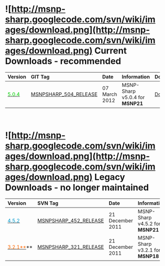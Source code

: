 # ![http://msnp-sharp.googlecode.com/svn/wiki/images/download.png](http://msnp-sharp.googlecode.com/svn/wiki/images/download.png) Current Downloads - recommended #

| **Version** | **GIT Tag** | **Date** | **Information** | **Download** |
|:------------|:------------|:---------|:----------------|:-------------|
| <a href='http://code.google.com/p/msnp-sharp/wiki/MSNPSharp_v5X'><font color='#00CC00'>5.0.4</font></a>| [MSNPSHARP\_504\_RELEASE](http://msnp-sharp.googlecode.com/git-history/MSNPSHARP_504_RELEASE/) | 07 March 2012 | MSNP-Sharp v5.0.4 for **MSNP21** | [Download](http://code.google.com/p/msnp-sharp/downloads/detail?name=MSNPSharp_504_RELEASE.zip) |

<br />

# ![http://msnp-sharp.googlecode.com/svn/wiki/images/download.png](http://msnp-sharp.googlecode.com/svn/wiki/images/download.png) Legacy Downloads - no longer maintained #
| **Version** | **SVN Tag** | **Date** | **Information** | **Download** |
|:------------|:------------|:---------|:----------------|:-------------|
| <a href='http://code.google.com/p/msnp-sharp/wiki/MSNPSharp_v4X'><font color='#0099CC'>4.5.2</font></a>| [MSNPSHARP\_452\_RELEASE](http://msnp-sharp.googlecode.com/svn/tags/MSNPSHARP_452_RELEASE) | 21 December 2011 | MSNP-Sharp v4.5.2 for **MSNP21** | [Download](http://code.google.com/p/msnp-sharp/downloads/detail?name=MSNPSharp_452_RELEASE.zip) |
| <a href='http://code.google.com/p/msnp-sharp/wiki/MSNPSharp_v30'><font color='#FF6600'>3.2.1**</font></a>**| [MSNPSHARP\_321\_RELEASE](http://msnp-sharp.googlecode.com/svn/tags/MSNPSHARP_321_RELEASE) | 21 December 2011  | MSNP-Sharp v3.2.1 for **MSNP18** | [Download](http://code.google.com/p/msnp-sharp/downloads/detail?name=MSNPSharp_321_RELEASE.zip) |